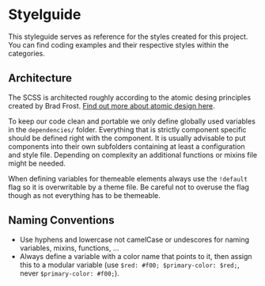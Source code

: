 # Styelguide
This styleguide serves as reference for the styles created for this project. You can find coding examples and their respective styles within the categories.

## Architecture
The SCSS is architected roughly according to the atomic desing principles created by Brad Frost. [Find out more about atomic design here](http://bradfrost.com/blog/post/atomic-web-design/).

To keep our code clean and portable we only define globally used variables in the `dependencies/` folder. Everything that is strictly component specific should be defined right with the component. It is usually advisable to put components into their own subfolders containing at least a configuration and style file. Depending on complexity an additional functions or mixins file might be needed.

When defining variables for themeable elements always use the `!default` flag so it is overwritable by a theme file. Be careful not to overuse the flag though as not everything has to be themeable.

## Naming Conventions
* Use hyphens and lowercase not camelCase or undescores for naming variables, mixins, functions, ...
* Always define a variable with a color name that points to it, then assign this to a modular variable (use `$red: #f00; $primary-color: $red;`, never `$primary-color: #f00;`).
